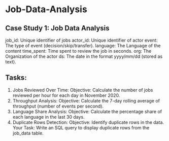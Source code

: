 # Job-Data-Analysis
##  Case Study 1: Job Data Analysis

job_id: Unique identifier of jobs
actor_id: Unique identifier of actor
event: The type of event (decision/skip/transfer).
language: The Language of the content
time_spent: Time spent to review the job in seconds.
org: The Organization of the actor
ds: The date in the format yyyy/mm/dd (stored as text).

## Tasks:
1. Jobs Reviewed Over Time:
Objective: Calculate the number of jobs reviewed per hour for each day in November 2020.
2. Throughput Analysis:
Objective: Calculate the 7-day rolling average of throughput (number of events per second).
3. Language Share Analysis:
Objective: Calculate the percentage share of each language in the last 30 days.
4. Duplicate Rows Detection:
Objective: Identify duplicate rows in the data.
Your Task: Write an SQL query to display duplicate rows from the job_data table.
